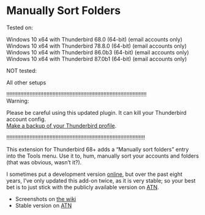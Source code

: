 Manually Sort Folders
=====================

Tested on:  

Windows 10 x64 with Thunderbird 68.0 (64-bit) (email accounts only)  
Windows 10 x64 with Thunderbird 78.8.0 (64-bit) (email accounts only)  
Windows 10 x64 with Thunderbird 86.0b3 (64-bit) (email accounts only)  
Windows 10 x64 with Thunderbird 87.0b1 (64-bit) (email accounts only)  

NOT tested:  

All other setups  

!!!!!!!!!!!!!!!!!!!!!!!!!!!!!!!!!!!!!!!!!!!!!!!!!!!!!!!!!!!!!!!!!!!!!!!!!!!!!!!!!!!!!!!!!!!  
Warning:  

Please be careful using this updated plugin. It can kill your Thunderbird account config.  
[Make a backup of your Thunderbird profile](https://support.mozilla.org/en-US/kb/profiles-where-thunderbird-stores-user-data#w_backing-up-a-profile).

!!!!!!!!!!!!!!!!!!!!!!!!!!!!!!!!!!!!!!!!!!!!!!!!!!!!!!!!!!!!!!!!!!!!!!!!!!!!!!!!!!!!!!!!!!  


This extension for Thunderbird 68+ adds a “Manually sort folders” entry into
the Tools menu. Use it to, hum, manually sort your accounts and folders (that was obvious,
wasn’t it?).

I sometimes put a development version
[online](https://jonathan.protzenko.fr/manually-sort-folders/), but over the
past eight years, I’ve only updated this add-on twice, as it is very stable; so your
best bet is to just stick with the publicly available version on 
[ATN](https://addons.thunderbird.net/addon/manually-sort-folders/).

* Screenshots on [the wiki](https://github.com/protz/Manually-Sort-Folders/wiki)
* Stable version on [ATN](https://addons.thunderbird.net/addon/manually-sort-folders/)

